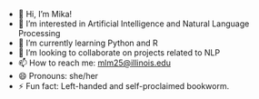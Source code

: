 - 👋 Hi, I’m Mika!
- 👀 I’m interested in Artificial Intelligence and Natural Language Processing
- 🌱 I’m currently learning Python and R
- 💞️ I’m looking to collaborate on projects related to NLP
- 📫 How to reach me: mlm25@illinois.edu
- 😄 Pronouns: she/her
- ⚡ Fun fact: Left-handed and self-proclaimed bookworm. 

<!---
mikalumartins/mikalumartins is a ✨ special ✨ repository because its `README.md` (this file) appears on your GitHub profile.
You can click the Preview link to take a look at your changes.
--->
